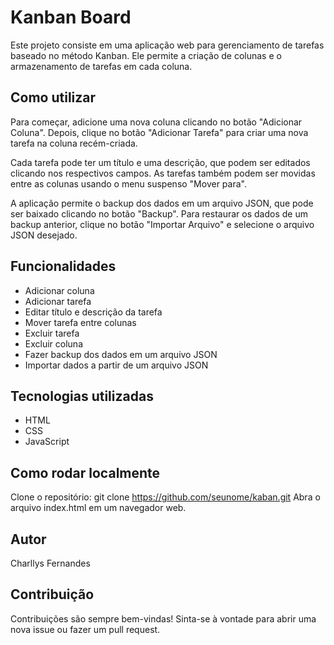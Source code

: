 # Kanban Board
Este projeto consiste em uma aplicação web para gerenciamento de tarefas baseado no método Kanban. Ele permite a criação de colunas e o armazenamento de tarefas em cada coluna.

## Como utilizar
Para começar, adicione uma nova coluna clicando no botão "Adicionar Coluna". Depois, clique no botão "Adicionar Tarefa" para criar uma nova tarefa na coluna recém-criada.

Cada tarefa pode ter um título e uma descrição, que podem ser editados clicando nos respectivos campos. As tarefas também podem ser movidas entre as colunas usando o menu suspenso "Mover para".

A aplicação permite o backup dos dados em um arquivo JSON, que pode ser baixado clicando no botão "Backup". Para restaurar os dados de um backup anterior, clique no botão "Importar Arquivo" e selecione o arquivo JSON desejado.

## Funcionalidades
- Adicionar coluna
- Adicionar tarefa
- Editar título e descrição da tarefa
- Mover tarefa entre colunas
- Excluir tarefa
- Excluir coluna
- Fazer backup dos dados em um arquivo JSON
- Importar dados a partir de um arquivo JSON

## Tecnologias utilizadas
- HTML
- CSS
- JavaScript

## Como rodar localmente
Clone o repositório: git clone https://github.com/seunome/kaban.git
Abra o arquivo index.html em um navegador web.

## Autor
Charllys Fernandes

## Contribuição
Contribuições são sempre bem-vindas! Sinta-se à vontade para abrir uma nova issue ou fazer um pull request.




